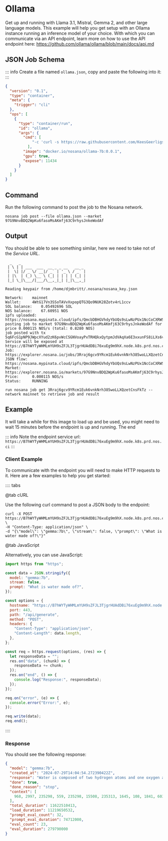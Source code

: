 # Ollama

Get up and running with Llama 3.1, Mistral, Gemma 2, and other large language models.
This example will help you get setup with an Ollama instance running an inference model of your choice.
With which you can communicate via an API endpoint, learn more on how to use the API endpoint here: <https://github.com/ollama/ollama/blob/main/docs/api.md>

## JSON Job Schema

::: info
Create a file named `ollama.json`, copy and paste the following into it:
:::

```json
{
  "version": "0.1",
  "type": "container",
  "meta": {
    "trigger": "cli"
  },
  "ops": [
    {
      "type": "container/run",
      "id": "ollama",
      "args": {
        "cmd": [
            "-c 'curl -s https://raw.githubusercontent.com/KeesGeerligs/nosana/main/benchmarking/images/command.sh -o /tmp/command.sh && chmod +x /tmp/command.sh && /tmp/command.sh'"
          ],
        "image": "docker.io/nosana/ollama-7b:0.0.1",
        "gpu": true,
        "expose": 11434
      }
    }
  ]
}
```

## Command

Run the following command to post the job to the Nosana network.

```sh:no-line-numbers
nosana job post --file ollama.json --market 97G9NnvBDQ2WpKu6fasoMsAKmfj63C9rhysJnkeWodAf
```

## Output

You should be able to see something similar, here we need to take not of the *Service URL*.

```sh:no-line-numbers{16}
  _   _
 | \ | | ___  ___  __ _ _ __   __ _
 |  \| |/ _ \/ __|/ _` | '_ \ / _` |
 | |\  | (_) \__ \ (_| | | | | (_| |
 |_| \_|\___/|___/\__,_|_| |_|\__,_|

Reading keypair from /home/djmbritt/.nosana/nosana_key.json

Network:	mainnet
Wallet:		4WtG17Vn3SSoTAVvXxpopQTG3Qo9NUK28Zotv4rL1ccv
SOL balance:	0.05492696 SOL
NOS balance:	67.60951 NOS
ipfs uploaded:	https://nosana.mypinata.cloud/ipfs/QmcbDBHGVhdyYbUQs9sLwNzPUx1NcCoCXRWS7dA5VqJteZ
posting job to market 97G9NnvBDQ2WpKu6fasoMsAKmfj63C9rhysJnkeWodAf for price 0.000115 NOS/s (total: 0.8280 NOS)
job posted with tx 5q6FcG1pNP9JWpcXYud2zK6pvWcCSGNVoayPxTRHQkxQytpmJdVAqXa6E3xxunFS8iLXs6vBERhvfxFZQJcmDFyd!
Service will be exposed at https://B7hWYTyWHMLmYUH9sZFJL3TjgrHUAdDBi76xuEg9m9hX.node.k8s.prd.nos.ci
Job:		https://explorer.nosana.io/jobs/3Rraj6gcv9YRcm1Euk6vnkNrh385woLLXQzetCnsFkTz
JSON flow:	https://nosana.mypinata.cloud/ipfs/QmcbDBHGVhdyYbUQs9sLwNzPUx1NcCoCXRWS7dA5VqJteZ
Market:		https://explorer.nosana.io/markets/97G9NnvBDQ2WpKu6fasoMsAKmfj63C9rhysJnkeWodAf
Price:		0.000115 NOS/s
Status:		RUNNING

run nosana job get 3Rraj6gcv9YRcm1Euk6vnkNrh385woLLXQzetCnsFkTz --network mainnet to retrieve job and result
```
## Example

It will take a while for this image to load up and be used, you might need to wait 15 minutes before the endpoint is up and running.
The end

::: info
Note the endpoint service url:  
`https://B7hWYTyWHMLmYUH9sZFJL3TjgrHUAdDBi76xuEg9m9hX.node.k8s.prd.nos.ci`
:::

### Client Example

To communicate with the endpoint you will need to make HTTP requests to it.
Here are a few examples to help you get started:

:::: tabs

@tab cURL

Use the following curl command to post a JSON body to the endpoint:

```sh:no-line-numbers
curl -X POST https://B7hWYTyWHMLmYUH9sZFJL3TjgrHUAdDBi76xuEg9m9hX.node.k8s.prd.nos.ci/api/generate \
-H "Content-Type: application/json" \
-d "{\"model\": \"gemma:7b\", \"stream\": false, \"prompt\": \"What is water made of?\"}"
```

@tab JavaScript

Alternatively, you can use JavaScript:

```js
import https from "https";

const data = JSON.stringify({
  model: "gemma:7b",
  stream: false,
  prompt: "What is water made of?",
});

const options = {
  hostname: "https://B7hWYTyWHMLmYUH9sZFJL3TjgrHUAdDBi76xuEg9m9hX.node.k8s.prd.nos.ci",
  port: 443,
  path: "/api/generate",
  method: "POST",
  headers: {
    "Content-Type": "application/json",
    "Content-Length": data.length,
  },
};

const req = https.request(options, (res) => {
  let responseData = "";
  res.on("data", (chunk) => {
    responseData += chunk;
  });
  res.on("end", () => {
    console.log("Response:", responseData);
  });
});

req.on("error", (e) => {
  console.error("Error:", e);
});

req.write(data);
req.end();
```
::::

### Response

You should see the following response:

```json
{
  "model": "gemma:7b",
  "created_at": "2024-07-29T14:04:54.272390422Z",
  "response": "Water is composed of two hydrogen atoms and one oxygen atom together. Its chemical formula is H2O.",
  "done": true,
  "done_reason": "stop",
  "context": [
    968, 2997, 235298, 559, 235298, 15508, 235313, 1645, 108, 1841, 603, 2003, 1644, 576, 181537, 615, 235298, 559, 235298, 15508, 235313, 108, 235322, 2997, 235298, 559, 235298, 15508, 235313, 2516, 108, 11586, 603, 18588, 576, 1378, 20303, 25204, 578, 974, 16175, 24235, 74346, 3584, 235265, 9707, 9408, 10513, 603, 640, 235284, 235302, 35606, 615, 235298, 559, 235298, 15508, 235313, 108
  ],
  "total_duration": 11622510413,
  "load_duration": 11219650532,
  "prompt_eval_count": 32,
  "prompt_eval_duration": 74712000,
  "eval_count": 23,
  "eval_duration": 279790000
}
```

